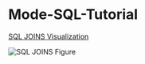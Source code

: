 # Mode-SQL-Tutorial

[SQL JOINS Visualization](http://joins.spathon.com/)

![SQL JOINS Figure](https://user-images.githubusercontent.com/41403941/56264745-4c226d00-609c-11e9-813f-26481eba9b36.png)
